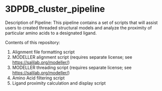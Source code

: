# 3DPDB_cluster_pipeline

Description of Pipeline:
This pipeline contains a set of scripts that will assist users to created threaded structural models and analyze the proximity of particular amino acids to a designated ligand.

Contents of this repository:
1) Alignment file formatting script
2) MODELLER alignment script (requires separate license; see https://salilab.org/modeller/)
3) MODELLER threading script (requires separate license; see https://salilab.org/modeller/)
4) Amino Acid filtering script
5) Ligand proximity calculation and display script
